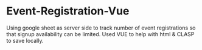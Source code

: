 # Event-Registration-Vue

Using google sheet as server side to track number of event registrations so that signup availability can be limited.  Used VUE to help with html & CLASP to save locally. 
